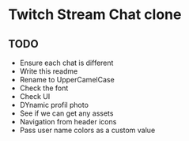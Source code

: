 # Twitch Stream Chat clone

## TODO

* Ensure each chat is different
* Write this readme
* Rename to UpperCamelCase
* Check the font
* Check UI
* DYnamic profil photo
* See if we can get any assets
* Navigation from header icons
* Pass user name colors as a custom value 
